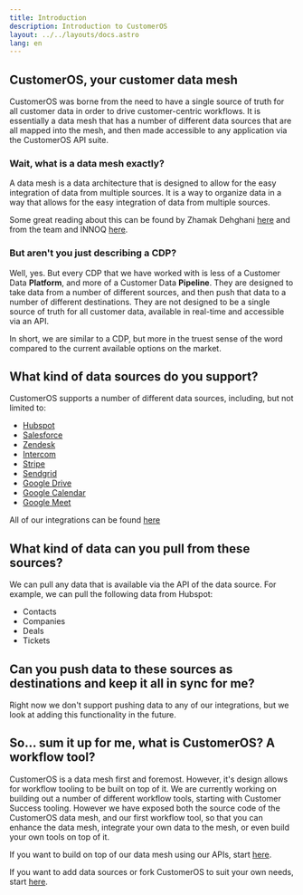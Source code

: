 ```yaml
---
title: Introduction
description: Introduction to CustomerOS
layout: ../../layouts/docs.astro
lang: en
---
```


## CustomerOS, your customer data mesh

CustomerOS was borne from the need to have a single source of truth for all customer data in order to drive customer-centric workflows. It is essentially a data mesh that has a number of different data sources that are all mapped into the mesh, and then made accessible to any application via the CustomerOS API suite.

### Wait, what is a data mesh exactly?

A data mesh is a data architecture that is designed to allow for the easy integration of data from multiple sources. It is a way to organize data in a way that allows for the easy integration of data from multiple sources.

Some great reading about this can be found by Zhamak Dehghani [here](https://martinfowler.com/articles/data-mesh-principles.html) and from the team and INNOQ [here](https://www.datamesh-architecture.com/).

### But aren't you just describing a CDP?

Well, yes. But every CDP that we have worked with is less of a Customer Data **Platform**, and more of a Customer Data **Pipeline**. They are designed to take data from a number of different sources, and then push that data to a number of different destinations. They are not designed to be a single source of truth for all customer data, available in real-time and accessible via an API.

In short, we are similar to a CDP, but more in the truest sense of the word compared to the current available options on the market.

## What kind of data sources do you support?

CustomerOS supports a number of different data sources, including, but not limited to:

- [Hubspot](https://hubspot.com)
- [Salesforce](https://salesforce.com)
- [Zendesk](https://zendesk.com)
- [Intercom](https://intercom.com)
- [Stripe](https://stripe.com)
- [Sendgrid](https://sendgrid.com)
- [Google Drive](https://drive.google.com)
- [Google Calendar](https://calendar.google.com)
- [Google Meet](https://meet.google.com)

All of our integrations can be found [here](/en/integrations)

## What kind of data can you pull from these sources?

We can pull any data that is available via the API of the data source. For example, we can pull the following data from Hubspot:

- Contacts
- Companies
- Deals
- Tickets

## Can you push data to these sources as destinations and keep it all in sync for me?

Right now we don't support pushing data to any of our integrations, but we look at adding this functionality in the future.

## So... sum it up for me, what is CustomerOS? A workflow tool?

CustomerOS is a data mesh first and foremost. However, it's design allows for workflow tooling to be built on top of it. We are currently working on building out a number of different workflow tools, starting with Customer Success tooling. However we have exposed both the source code of the CustomerOS data mesh, and our first workflow tool, so that you can enhance the data mesh, integrate your own data to the mesh, or even build your own tools on top of it.

If you want to build on top of our data mesh using our APIs, start [here](/en/api).

If you want to add data sources or fork CustomerOS to suit your own needs, start [here](/en/cli).